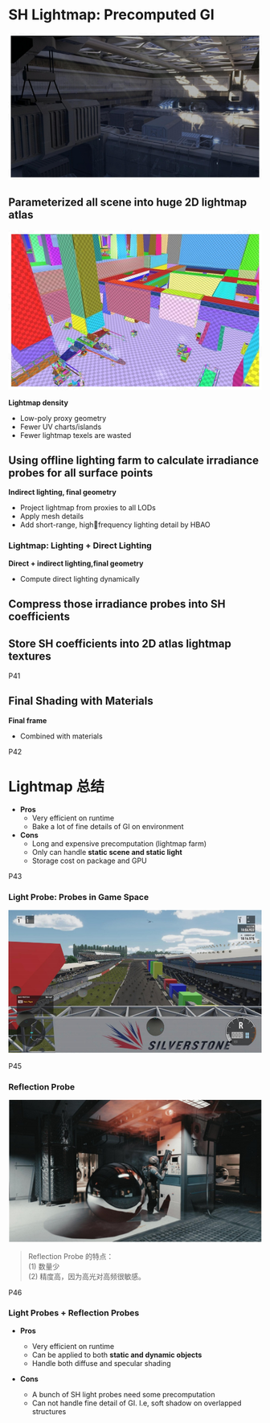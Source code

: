 # SH Lightmap: Precomputed GI

![](../assets/69-37-1.png)

## Parameterized all scene into huge 2D lightmap atlas    

![](../assets/69-38.png)   

**Lightmap density**   
- Low-poly proxy geometry   
- Fewer UV charts/islands   
- Fewer lightmap texels are wasted   

## Using offline lighting farm to calculate irradiance probes for all surface points  

**Indirect lighting, final geometry**   
- Project lightmap from proxies to all LODs   
- Apply mesh details
- Add short-range, high￾frequency lighting detail by HBAO   

### Lightmap: Lighting + Direct Lighting

**Direct + indirect lighting,final geometry**    
- Compute direct lighting dynamically 

## Compress those irradiance probes into SH coefficients    
## Store SH coefficients into 2D atlas lightmap textures   

P41   
## Final Shading with Materials

**Final frame**    
- Combined with materials   

P42   
# Lightmap 总结

- **Pros**   
  - Very efficient on runtime   
  - Bake a lot of fine details of GI on environment   
- **Cons**   
  - Long and expensive precomputation (lightmap farm)   
  - Only can handle **static scene and static light**   
  - Storage cost on package and GPU   

P43   
### Light Probe: Probes in Game Space

![](./assets/69-43.png)   

P45    
### Reflection Probe

![](./assets/69-45.png)   

> Reflection Probe 的特点：    
(1) 数量少    
(2) 精度高，因为高光对高频很敏感。    

P46   
### Light Probes + Reflection Probes

- **Pros**   
  - Very efficient on runtime   
  - Can be applied to both **static and dynamic objects**   
  - Handle both diffuse and specular shading      

- **Cons**   
  - A bunch of SH light probes need some precomputation   
  - Can not handle fine detail of GI. I.e, soft shadow on overlapped structures   
